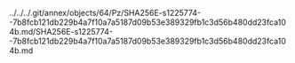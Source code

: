 ../../../.git/annex/objects/64/Pz/SHA256E-s1225774--7b8fcb121db229b4a7f10a7a5187d09b53e389329fb1c3d56b480dd23fca104b.md/SHA256E-s1225774--7b8fcb121db229b4a7f10a7a5187d09b53e389329fb1c3d56b480dd23fca104b.md